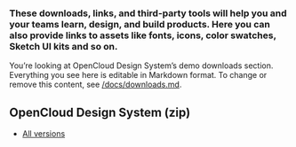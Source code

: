 ### These downloads, links, and third-party tools will help you and your teams learn, design, and build products. Here you can also provide links to assets like fonts, icons, color swatches, Sketch UI kits and so&nbsp;on.

You’re looking at OpenCloud Design System’s demo downloads section. Everything you see here is editable in Markdown format. To change or remove this content, see [/docs/downloads.md](https://github.com/opencloud-eu/web/blob/main/packages/design-system/docs/downloads.md).

## OpenCloud Design System (zip)

- [All versions](https://github.com/opencloud-eu/web/releases?q=design-system&expanded=true)
